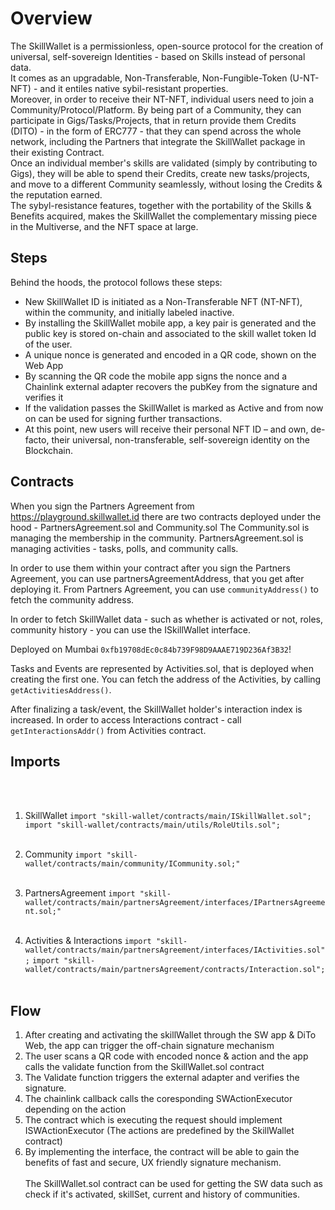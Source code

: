 # Overview
The SkillWallet is a permissionless, open-source protocol for the creation of universal, self-sovereign Identities - based on Skills instead of personal data. <br/>
It comes as an upgradable, Non-Transferable, Non-Fungible-Token (U-NT-NFT) - and it entiles native sybil-resistant properties. <br/>
Moreover, in order to receive their NT-NFT, individual users need to join a Community/Protocol/Platform. By being part of a Community, they can participate in Gigs/Tasks/Projects, that in return provide them Credits (DITO) - in the form of ERC777 - that they can spend across the whole network, including the Partners that integrate the SkillWallet package in their existing Contract. <br/>
Once an individual member's skills are validated (simply by contributing to Gigs), they will be able to spend their Credits, create new tasks/projects, and move to a different Community seamlessly, without losing the Credits & the reputation earned. <br/>
The sybyl-resistance features, together with the portability of the Skills & Benefits acquired, makes the SkillWallet the complementary missing piece in the Multiverse, and the NFT space at large.

## Steps
Behind the hoods, the protocol follows these steps:
- New SkillWallet ID is initiated as a Non-Transferable NFT (NT-NFT), within the community, and initially labeled inactive. 
- By installing the SkillWallet mobile app, a key pair is generated and the public key is stored on-chain and associated to the skill wallet token Id of the user.
- A unique nonce is generated and encoded in a QR code, shown on the Web App
- By scanning the QR code the mobile app signs the nonce and a Chainlink external adapter recovers the pubKey from the signature and verifies it
- If the validation passes the SkillWallet is marked as Active and from now on can be used for signing further transactions.
- At this point, new users will receive their personal NFT ID – and own, de-facto, their universal, non-transferable, self-sovereign identity on the Blockchain.

## Contracts 

When you sign the Partners Agreement from https://playground.skillwallet.id there are two contracts deployed under the hood - PartnersAgreement.sol and Community.sol 
The Community.sol is managing the membership in the community. 
PartnersAgreement.sol is managing activities - tasks, polls, and community calls.

In order to use them within your contract after you sign the Partners Agreement, you can use partnersAgreementAddress, that you get after deploying it. 
From Partners Agreement, you can use `communityAddress()` to fetch the community address. 

In order to fetch SkillWallet data - such as whether is activated or not, roles, community history - you can use the ISkillWallet interface. 

Deployed on Mumbai `0xfb19708dEc0c84b739F98D9AAAE719D236Af3B32`!

Tasks and Events are represented by Activities.sol, that is deployed when creating the first one. You can fetch the address of the Activities, by calling `getActivitiesAddress()`.

After finalizing a task/event, the SkillWallet holder's interaction index is increased. In order to access Interactions contract - call `getInteractionsAddr()` from Activities contract.

## Imports
<br/><br/>

1. SkillWallet
`import "skill-wallet/contracts/main/ISkillWallet.sol";`
`import "skill-wallet/contracts/main/utils/RoleUtils.sol";`
<br/><br/>

2. Community 
`import "skill-wallet/contracts/main/community/ICommunity.sol;"`
<br/><br/>

3. PartnersAgreement
`import "skill-wallet/contracts/main/partnersAgreement/interfaces/IPartnersAgreement.sol;"`
<br/><br/>

4. Activities & Interactions
`import "skill-wallet/contracts/main/partnersAgreement/interfaces/IActivities.sol";`
`import "skill-wallet/contracts/main/partnersAgreement/contracts/Interaction.sol";`
<br/><br/>

## Flow

1. After creating and activating the skillWallet through the SW app & DiTo Web, the app can trigger the off-chain signature mechanism
2. The user scans a QR code with encoded nonce & action and the app calls the validate function from the SkillWallet.sol contract
3. The Validate function triggers the external adapter and verifies the signature. 
4. The chainlink callback calls the coresponding SWActionExecutor depending on the action 
4. The contract which is executing the request should implement ISWActionExecutor (The actions are predefined by the SkillWallet contract)
5. By implementing the interface, the contract will be able to gain the benefits of fast and secure, UX friendly signature mechanism.
<br/><br/>
The SkillWallet.sol contract can be used for getting the SW data such as check if it's activated, skillSet, current and history of communities.
